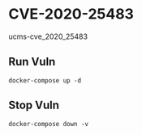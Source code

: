 # CVE-2020-25483

ucms-cve_2020_25483

## Run Vuln

```
docker-compose up -d
```

## Stop Vuln

```
docker-compose down -v
```

